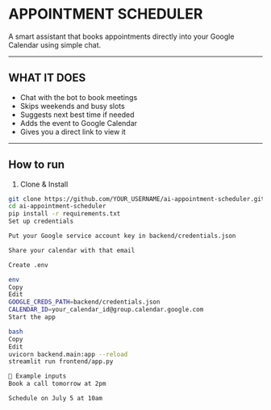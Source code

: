 # APPOINTMENT SCHEDULER

A smart assistant that books appointments directly into your Google Calendar using simple chat.

---

## WHAT IT DOES

- Chat with the bot to book meetings
- Skips weekends and busy slots
- Suggests next best time if needed
- Adds the event to Google Calendar
- Gives you a direct link to view it

---

##  How to run

1. Clone & Install

```bash
git clone https://github.com/YOUR_USERNAME/ai-appointment-scheduler.git
cd ai-appointment-scheduler
pip install -r requirements.txt
Set up credentials

Put your Google service account key in backend/credentials.json

Share your calendar with that email

Create .env

env
Copy
Edit
GOOGLE_CREDS_PATH=backend/credentials.json
CALENDAR_ID=your_calendar_id@group.calendar.google.com
Start the app

bash
Copy
Edit
uvicorn backend.main:app --reload
streamlit run frontend/app.py

💬 Example inputs
Book a call tomorrow at 2pm

Schedule on July 5 at 10am